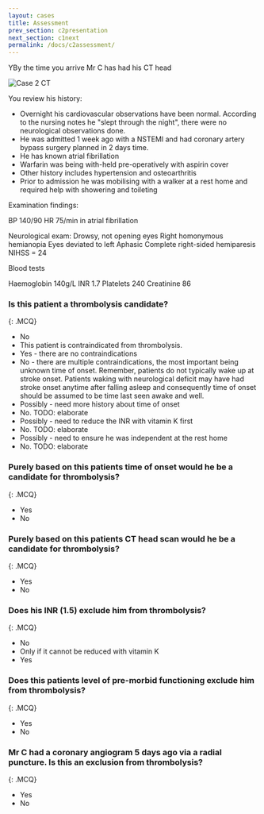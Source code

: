 ```yaml
---
layout: cases
title: Assessment
prev_section: c2presentation
next_section: c1next
permalink: /docs/c2assessment/
---
```


YBy the time you arrive Mr C has had his CT head 

![Case 2 CT]({{site.url}}/img/c2ct.jpg)

You review his history:

* Overnight his cardiovascular observations have been normal. According to the nursing notes he "slept through the night", there were no neurological observations done.
* He was admitted 1 week ago with a NSTEMI and had coronary artery bypass surgery planned in 2 days time.
* He has known atrial fibrillation
* Warfarin was being with-held pre-operatively with aspirin cover
* Other history includes hypertension and osteoarthritis
* Prior to admission he was mobilising with a walker at a rest home and required help with showering and toileting

Examination findings:

BP 140/90
HR 75/min in atrial fibrillation

Neurological exam:
Drowsy, not opening eyes
Right homonymous hemianopia
Eyes deviated to left
Aphasic
Complete right-sided hemiparesis
NIHSS = 24

Blood tests

Haemoglobin 140g/L
INR 1.7
Platelets 240
Creatinine 86

### Is this patient a thrombolysis candidate?
{: .MCQ}
	
* No
* This patient is contraindicated from thrombolysis.
* Yes - there are no contraindications
* No - there are multiple contraindications, the most important being unknown time of onset. Remember, patients do not typically wake up at stroke onset. Patients waking with neurological deficit may have had stroke onset anytime after falling asleep and consequently time of onset should be assumed to be time last seen awake and well.
* Possibly - need more history about time of onset
* No. TODO: elaborate
* Possibly - need to reduce the INR with vitamin K first
* No. TODO: elaborate
* Possibly - need to ensure he was independent at the rest home
* No. TODO: elaborate

### Purely based on this patients time of onset would he be a candidate for thrombolysis?
{: .MCQ}
  
* Yes
* No

### Purely based on this patients CT head scan would he be a candidate for thrombolysis?
{: .MCQ}
  
* Yes
* No

### Does his INR (1.5) exclude him from thrombolysis?
{: .MCQ}
  
* No
* Only if it cannot be reduced with vitamin K
* Yes

### Does this patients level of pre-morbid functioning exclude him from thrombolysis?
{: .MCQ}

* Yes
* No

### Mr C had a coronary angiogram 5 days ago via a radial puncture. Is this an exclusion from thrombolysis?
{: .MCQ}
	
* Yes
* No

